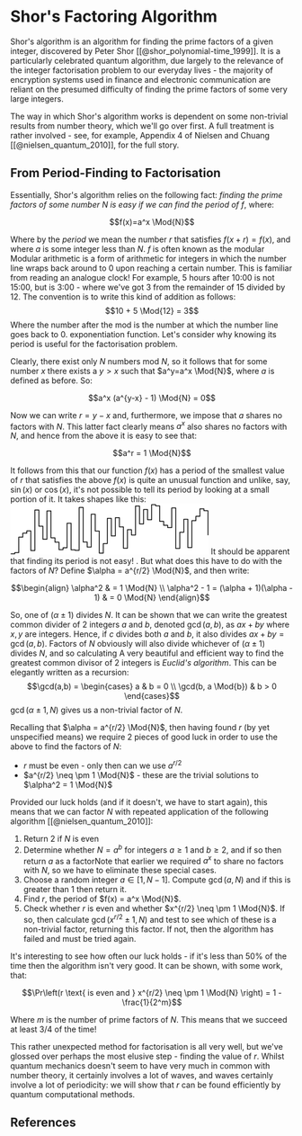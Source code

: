 Shor's Factoring Algorithm
==========================

Shor's algorithm is an algorithm for finding the prime factors of a given integer, discovered by Peter Shor [[@shor_polynomial-time_1999]]. It is a particularly celebrated quantum algorithm, due largely to the relevance of the integer factorisation problem to our everyday lives - the majority of encryption systems used in finance and electronic communication are reliant on the presumed difficulty of finding the prime factors of some very large integers.

The way in which Shor's algorithm works is dependent on some non-trivial results from number theory, which we'll go over first. A full treatment is rather involved - see, for example, Appendix 4 of Nielsen and Chuang [[@nielsen_quantum_2010]], for the full story.$\newcommand{\Mod}[1]{\ (\text{mod}\ #1)}$

## From Period-Finding to Factorisation

Essentially, Shor's algorithm relies on the following fact: *finding the prime factors of some number* $N$ *is easy if we can find the period of* $f$, where:

$$f(x)=a^x \Mod{N}$$ 

Where by the *period* we mean the number $r$ that satisfies $f(x+r)=f(x)$, and where $a$ is some integer less than $N$. $f$ is often known as the modular 
<sidenote>
Modular arithmetic is a form of arithmetic for integers in which the number line wraps back around to 0 upon reaching a certain number. This is familiar from reading an analogue clock! For example, 5 hours after 10:00 is not 15:00, but is 3:00 - where we've got 3 from the remainder of 15 divided by 12.
The convention is to write this kind of addition as follows:
$$10 + 5 \Mod{12} = 3$$ Where the number after the $\textrm{mod}$ is the number at which the number line goes back to 0.
</sidenote>
exponentiation function. Let's consider why knowing its period is useful for the factorisation problem. 

Clearly, there exist only $N$ numbers $\text{mod}\ N$, so it follows that for some number $x$ there exists a $y > x$ such that $a^y=a^x \Mod{N}$, where $a$ is defined as before. So:

$$a^x (a^{y-x} - 1) \Mod{N} = 0$$

Now we can write $r = y - x$ and, furthermore, we impose that $a$ shares no factors with $N$. This latter fact clearly means $a^x$ also shares no factors with $N$, and hence from the above it is easy to see that:

$$a^r = 1 \Mod{N}$$

It follows from this that our function $f(x)$ has a period of the smallest value of $r$ that satisfies the above<sidenote>
$f(x)$ is quite an unusual function and unlike, say, $\sin(x)$ or $\cos(x)$, it's not possible to tell its period by looking at a small portion of it. It takes shapes like this: ![](images/modexp.png) It should be apparent that finding its period is not easy!
</sidenote>. But what does this have to do with the factors of $N$? Define $\alpha = a^{r/2} \Mod{N}$, and then write:

$$\begin{align}
\alpha^2 & = 1 \Mod{N} \\
\alpha^2 - 1 = (\alpha + 1)(\alpha - 1) & = 0 \Mod{N}
\end{align}$$

So, one of $(\alpha \pm 1)$ divides $N$. It can be shown that we can write the greatest common divider of 2 integers $a$ and $b$, denoted $\gcd(a,b)$, as $ax + by$ where $x,y$ are integers. Hence, if $c$ divides both $a$ and $b$, it also divides $ax + by = \gcd(a,b)$. Factors of $N$ obviously will also divide whichever of $(\alpha \pm 1)$ divides $N$, and so calculating<sidenote>
A very beautiful and efficient way to find the greatest common divisor of 2 integers is *Euclid's algorithm*. This can be elegantly written as a recursion:
$$\gcd(a,b) =
\begin{cases}
a & b = 0 \\
\gcd(b, a \Mod{b}) & b > 0
\end{cases}$$
</sidenote>
$\gcd(\alpha \pm 1, N)$ gives us a non-trivial factor of $N$. 

Recalling that $\alpha = a^{r/2} \Mod{N}$, then having found $r$ (by yet unspecified means) we require 2 pieces of good luck in order to use the above to find the factors of $N$:

- $r$ must be even - only then can we use $a^{r/2}$
- $a^{r/2} \neq \pm 1 \Mod{N}$ - these are the trivial solutions to $\alpha^2 = 1 \Mod{N}$

Provided our luck holds (and if it doesn't, we have to start again), this means that we can factor $N$ with repeated application of the following algorithm [[@nielsen_quantum_2010]]:

1. Return 2 if $N$ is even
2. Determine whether $N = a^b$ for integers $a \geq 1$ and $b \geq 2$, and if so then return $a$ as a factor<sidenote>Note that earlier we required $a^x$ to share no factors with $N$, so we have to eliminate these special cases</sidenote>.
3. Choose a random integer $a \in [1, N-1]$. Compute $\gcd(a, N)$ and if this is greater than 1 then return it.
4. Find $r$, the period of $f(x) = a^x \Mod{N}$.
5. Check whether $r$ is even and whether $x^{r/2} \neq \pm 1 \Mod{N}$. If so, then calculate $\gcd(x^{r/2} \pm 1, N)$ and test to see which of these is a non-trivial factor, returning this factor. If not, then the algorithm has failed and must be tried again.

It's interesting to see how often our luck holds - if it's less than 50% of the time then the algorithm isn't very good. It can be shown, with some work, that:

$$\Pr\left(r \text{ is even and } x^{r/2} \neq \pm 1 \Mod{N} \right) = 1 - \frac{1}{2^m}$$

Where $m$ is the number of prime factors of $N$. This means that we succeed at least $3/4$ of the time!

This rather unexpected method for factorisation is all very well, but we've glossed over perhaps the most elusive step - finding the value of $r$. Whilst quantum mechanics doesn't seem to have very much in common with number theory, it certainly involves a lot of waves, and waves certainly involve a lot of periodicity: we will show that $r$ can be found efficiently by quantum computational methods.

## References
